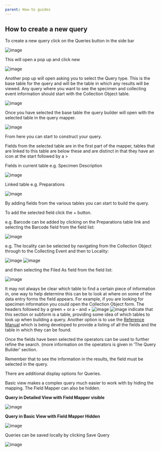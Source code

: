 ```yaml
---
parent: How-to guides
---
```


## How to create a new query

To create a new query click on the Queries button in the side bar

![image](https://github.com/RBGE-Herbarium/RBGE-Herbarium.github.io/assets/6713716/2c303176-4a74-4fdc-9b86-17e0aca32d3e)

This will open a pop up and click new 

![image](https://user-images.githubusercontent.com/8155743/193580082-59e1e084-e030-4ece-b0d9-fc72beba1ad8.png)

Another pop up will open asking you to select the Query type. This is the base table for the query and will be the table in which any results will be viewed. Any query where you want to see the specimen and collecting event information should start with the Collection Object table.

![image](https://user-images.githubusercontent.com/8155743/193580160-7bcfc0c6-5f22-43e2-987e-553c53fac4b1.png)

Once you have selected the base table the query builder will open with the selected table in the query mapper.

![image](https://github.com/RBGE-Herbarium/RBGE-Herbarium.github.io/assets/6713716/3d1c5576-a51e-4b4d-9162-ce40d171760c)

From here you can start to construct your query. 

Fields from the selected table are in the first part of the mapper, tables that are linked to this table are below these and are distinct in that they have an icon at the start followed by a >

Fields in current table e.g. Specimen Description

![image](https://github.com/RBGE-Herbarium/RBGE-Herbarium.github.io/assets/6713716/55b20b4f-5ac8-4db9-b626-b9d808e1c11a)

Linked table e.g. Preparations

![image](https://github.com/RBGE-Herbarium/RBGE-Herbarium.github.io/assets/6713716/3c34e1ee-2f37-46f4-acb1-a8eb95ccc5e9)

By adding fields from the various tables you can start to build the query. 

To add the selected field click the + button.

e.g. Barcode can be added by clicking on the Preparations table link and selecting the Barcode field from the field list:

![image](https://github.com/user-attachments/assets/39fe8395-b98c-4134-9391-a9010c4e9430)

e.g. The locality can be selected by navigating from the Collection Object through to the Collecting Event and then to Locality:

![image](https://user-images.githubusercontent.com/8155743/193580435-fa0af56b-ae4f-4824-9078-5ef4666e2f7b.png)
![image](https://user-images.githubusercontent.com/8155743/193580449-ae18436e-0444-45aa-a4a9-97eab59b7b41.png)

and then selecting the Filed As field from the field list:

![image](https://user-images.githubusercontent.com/8155743/193580380-7f31dbe8-fe46-484a-be72-2904f88caf87.png)


It may not always be clear which table to find a certain piece of information in, one way to help determine this can be to look at where on some of the data entry forms the field appears. For example, if you are looking for specimen information you could open the Collection Object form. The headers followed by a green +  or a – and + ![image](https://user-images.githubusercontent.com/8155743/193580506-a4d4a037-c419-4010-9495-e4802b86d599.png) ![image](https://user-images.githubusercontent.com/8155743/193580543-557871fa-7109-4d3e-b30f-8fe781d12127.png) indicate that this section or subform is a table, providing some idea of which tables to look up when building a query. Another option is to use the [Reference Manual](https://rbge-herbarium.github.io/docs/reference-manual/) which is being developed to provide a listing of all the fields and the table in which they can be found.

Once the fields have been selected the operators can be used to further refine the search. (more information on the operators is given in ‘The Query Builder’ section.

Remember that to see the information in the results, the field must be selected in the query.

There are additional display options for Queries.

Basic view makes a complex query much easier to work with by hiding the mapping. The Field Mapper can also be hidden.

**Query in Detailed View with Field Mapper visible**

![image](https://github.com/RBGE-Herbarium/RBGE-Herbarium.github.io/assets/6713716/d839d3cd-0741-4af4-bd06-573026253636)

**Query in Basic View with Field Mapper Hidden**

![image](https://github.com/RBGE-Herbarium/RBGE-Herbarium.github.io/assets/6713716/c0529e09-f397-43b1-b88e-03769e9cdab0)

Queries can be saved locally by clicking Save Query

![image](https://github.com/RBGE-Herbarium/RBGE-Herbarium.github.io/assets/6713716/2c50bc01-3eab-4382-b8d1-d27fd851afbd)


